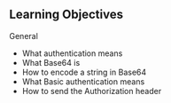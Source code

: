 ## Learning Objectives
General
- What authentication means
- What Base64 is
- How to encode a string in Base64
- What Basic authentication means
- How to send the Authorization header